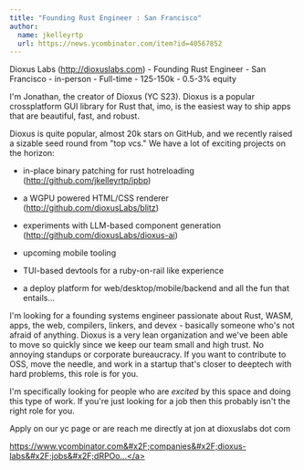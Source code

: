```yaml
---
title: "Founding Rust Engineer : San Francisco"
author:
  name: jkelleyrtp
  url: https://news.ycombinator.com/item?id=40567852
---
```

Dioxus Labs (<a href="http:&#x2F;&#x2F;dioxuslabs.com">http:&#x2F;&#x2F;dioxuslabs.com</a>) - Founding Rust Engineer - San Francisco - in-person - Full-time - 125-150k - 0.5-3% equity

I&#x27;m Jonathan, the creator of Dioxus (YC S23). Dioxus is a popular crossplatform GUI library for Rust that, imo, is the easiest way to ship apps that are beautiful, fast, and robust.

Dioxus is quite popular, almost 20k stars on GitHub, and we recently raised a sizable seed round from &quot;top vcs.&quot; We have a lot of exciting projects on the horizon:

- in-place binary patching for rust hotreloading (<a href="http:&#x2F;&#x2F;github.com&#x2F;jkelleyrtp&#x2F;ipbp">http:&#x2F;&#x2F;github.com&#x2F;jkelleyrtp&#x2F;ipbp</a>)

- a WGPU powered HTML&#x2F;CSS renderer (<a href="http:&#x2F;&#x2F;github.com&#x2F;dioxusLabs&#x2F;blitz">http:&#x2F;&#x2F;github.com&#x2F;dioxusLabs&#x2F;blitz</a>)

- experiments with LLM-based component generation (<a href="http:&#x2F;&#x2F;github.com&#x2F;dioxusLabs&#x2F;dioxus-ai">http:&#x2F;&#x2F;github.com&#x2F;dioxusLabs&#x2F;dioxus-ai</a>)

- upcoming mobile tooling

- TUI-based devtools for a ruby-on-rail like experience

- a deploy platform for web&#x2F;desktop&#x2F;mobile&#x2F;backend and all the fun that entails...

I&#x27;m looking for a founding systems engineer passionate about Rust, WASM, apps, the web, compilers, linkers, and devex - basically someone who&#x27;s not afraid of anything. Dioxus is a very lean organization and we&#x27;ve been able to move so quickly since we keep our team small and high trust. No annoying standups or corporate bureaucracy. If you want to contribute to OSS, move the needle, and work in a startup that&#x27;s closer to deeptech with hard problems, this role is for you.

I&#x27;m specifically looking for people who are *excited* by this space and doing this type of work. If you&#x27;re just looking for a job then this probably isn&#x27;t the right role for you.

Apply on our yc page or are reach me directly at jon at dioxuslabs dot com

<a href="https:&#x2F;&#x2F;www.ycombinator.com&#x2F;companies&#x2F;dioxus-labs&#x2F;jobs&#x2F;dRPOod2-founding-rust-engineer">https:&#x2F;&#x2F;www.ycombinator.com&#x2F;companies&#x2F;dioxus-labs&#x2F;jobs&#x2F;dRPOo...</a>
